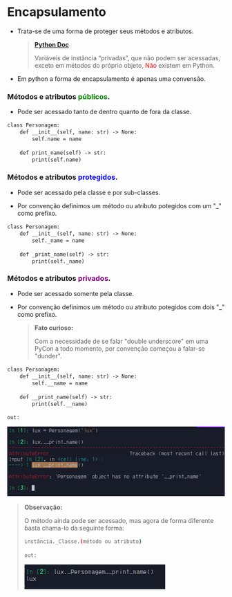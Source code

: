# Encapsulamento

 - Trata-se de uma forma de proteger seus métodos e atributos.

    >**__[Python Doc](https://docs.python.org/pt-br/3/tutorial/classes.html#private-variables)__**
    >
    >Variáveis de instância “privadas”, que não podem ser acessadas, ​exceto em métodos do próprio objeto, <span style="color: red"> Não </span>existem em Python.

- Em python a forma de encapsulamento é apenas uma convensão.

### Métodos e atributos <span style="color: green">públicos</span>.

- Pode ser acessado tanto de dentro quanto de fora da classe.

```python3
class Personagem:
    def __init__(self, name: str) -> None:
        self.name = name

    def print_name(self) -> str:
        print(self.name)
```

### Métodos e atributos <span style="color: blue">protegidos</span>.

- Pode ser acessado pela classe e por sub-classes.

- Por convenção definimos um método ou atributo potegidos com um "_" como prefixo.


```python3
class Personagem:
    def __init__(self, name: str) -> None:
        self._name = name

    def _print_name(self) -> str:
        print(self._name)
```

### Métodos e atributos <span style="color: purple">privados</span>.

- Pode ser acessado somente pela classe.

- Por convenção definimos um método ou atributo potegidos com dois "_" como prefixo.

    >**__Fato curioso__:**
    >
    > Com a necessidade de se falar "double underscore" em uma PyCon a todo momento, por convenção começou a falar-se "dunder".

```python3
class Personagem:
    def __init__(self, name: str) -> None:
        self.__name = name
    
    def __print_name(self) -> str:
        print(self.__name)
```

`out:`

![private_method_error](./pictures/encapsulation/private_method_error.png)

>**__Observação__:**
>
> O método ainda pode ser acessado, mas agora de forma diferente
basta chama-lo da seguinte forma:
>
> ```bash
>instância._Classe.(método ou atributo)
>```
>
>`out:`
>
>![acess_atribute_private](./pictures/encapsulation/acess_private_method.png)